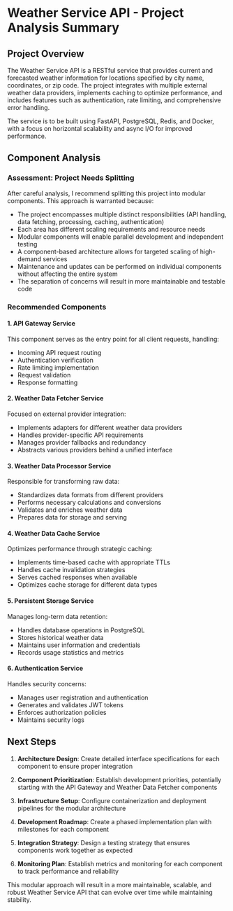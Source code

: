 # Weather Service API - Project Analysis Summary

## Project Overview

The Weather Service API is a RESTful service that provides current and forecasted weather information for locations specified by city name, coordinates, or zip code. The project integrates with multiple external weather data providers, implements caching to optimize performance, and includes features such as authentication, rate limiting, and comprehensive error handling.

The service is to be built using FastAPI, PostgreSQL, Redis, and Docker, with a focus on horizontal scalability and async I/O for improved performance.

## Component Analysis

### Assessment: Project Needs Splitting

After careful analysis, I recommend splitting this project into modular components. This approach is warranted because:

- The project encompasses multiple distinct responsibilities (API handling, data fetching, processing, caching, authentication)
- Each area has different scaling requirements and resource needs
- Modular components will enable parallel development and independent testing
- A component-based architecture allows for targeted scaling of high-demand services
- Maintenance and updates can be performed on individual components without affecting the entire system
- The separation of concerns will result in more maintainable and testable code

### Recommended Components

#### 1. API Gateway Service

This component serves as the entry point for all client requests, handling:
- Incoming API request routing
- Authentication verification
- Rate limiting implementation
- Request validation
- Response formatting

#### 2. Weather Data Fetcher Service

Focused on external provider integration:
- Implements adapters for different weather data providers
- Handles provider-specific API requirements
- Manages provider fallbacks and redundancy
- Abstracts various providers behind a unified interface

#### 3. Weather Data Processor Service

Responsible for transforming raw data:
- Standardizes data formats from different providers
- Performs necessary calculations and conversions
- Validates and enriches weather data
- Prepares data for storage and serving

#### 4. Weather Data Cache Service

Optimizes performance through strategic caching:
- Implements time-based cache with appropriate TTLs
- Handles cache invalidation strategies
- Serves cached responses when available
- Optimizes cache storage for different data types

#### 5. Persistent Storage Service

Manages long-term data retention:
- Handles database operations in PostgreSQL
- Stores historical weather data
- Maintains user information and credentials
- Records usage statistics and metrics

#### 6. Authentication Service

Handles security concerns:
- Manages user registration and authentication
- Generates and validates JWT tokens
- Enforces authorization policies
- Maintains security logs

## Next Steps

1. **Architecture Design**: Create detailed interface specifications for each component to ensure proper integration

2. **Component Prioritization**: Establish development priorities, potentially starting with the API Gateway and Weather Data Fetcher components

3. **Infrastructure Setup**: Configure containerization and deployment pipelines for the modular architecture

4. **Development Roadmap**: Create a phased implementation plan with milestones for each component

5. **Integration Strategy**: Design a testing strategy that ensures components work together as expected

6. **Monitoring Plan**: Establish metrics and monitoring for each component to track performance and reliability

This modular approach will result in a more maintainable, scalable, and robust Weather Service API that can evolve over time while maintaining stability.